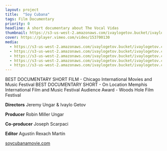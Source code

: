 ```yaml
---
layout: project
title:  "Soy Cubana"
tags: Film Documentary
priority: 0
headline: A short documentary about The Vocal Vidas
thumbnail: https://s3-us-west-2.amazonaws.com/ivaylogetov.bucket/ivaylogetov.com/projects/soycubana/profile.jpg
cover: https://player.vimeo.com/video/153700130
media:
  - https://s3-us-west-2.amazonaws.com/ivaylogetov.bucket/ivaylogetov.com/projects/soycubana/title.jpg
  - https://s3-us-west-2.amazonaws.com/ivaylogetov.bucket/ivaylogetov.com/projects/soycubana/laurels.png
  - https://s3-us-west-2.amazonaws.com/ivaylogetov.bucket/ivaylogetov.com/projects/soycubana/still1.jpg
  - https://s3-us-west-2.amazonaws.com/ivaylogetov.bucket/ivaylogetov.com/projects/soycubana/still2_Dark.jpg
  - https://s3-us-west-2.amazonaws.com/ivaylogetov.bucket/ivaylogetov.com/projects/soycubana/still3.jpg
---
```

BEST DOCUMENTARY SHORT FILM - Chicago International Movies and Music Festival
BEST DOCUMENTARY SHORT - On Location Memphis International Film and Music Festival
Audience Award - Woods Hole Film Festival

**Directors**
Jeremy Ungar & Ivaylo Getov

**Producer**
Robin Miller Ungar

**Co-producer**
Joseph Scarpaci

**Editor**
Agustín Rexach Martín

[soycubanamovie.com](http://soycubanamovie.com)
